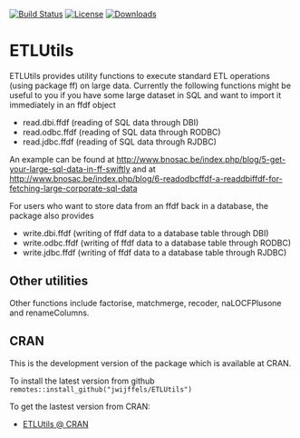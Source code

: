 [![Build Status](https://travis-ci.org/jwijffels/ETLUtils.png?branch=master)](https://travis-ci.org/jwijffels/ETLUtils)
[![License](http://img.shields.io/badge/license-GPL%20%28%3E=%202%29-brightgreen.svg?style=flat)](http://www.gnu.org/licenses/gpl-2.0.html) [![Downloads](http://cranlogs.r-pkg.org/badges/ETLUtils?color=brightgreen)](https://cran.r-project.org/package=ETLUtils)


ETLUtils
=========

ETLUtils provides utility functions to execute standard ETL operations (using package ff) on large data.
Currently the following functions might be useful to you if you have some large dataset in SQL and want to import it immediately in an ffdf object

  - read.dbi.ffdf (reading of SQL data through DBI)
  - read.odbc.ffdf (reading of SQL data through RODBC)
  - read.jdbc.ffdf (reading of SQL data through RJDBC)

An example can be found at http://www.bnosac.be/index.php/blog/5-get-your-large-sql-data-in-ff-swiftly and at http://www.bnosac.be/index.php/blog/6-readodbcffdf-a-readdbiffdf-for-fetching-large-corporate-sql-data

For users who want to store data from an ffdf back in a database, the package also provides

  - write.dbi.ffdf (writing of ffdf data to a database table through DBI)
  - write.odbc.ffdf (writing of ffdf data to a database table through RODBC)
  - write.jdbc.ffdf (writing of ffdf data to a database table through RJDBC)

Other utilities
-----------

Other functions include factorise, matchmerge, recoder, naLOCFPlusone and renameColumns.

CRAN
-----------
This is the development version of the package which is available at CRAN.

To install the latest version from github `remotes::install_github("jwijffels/ETLUtils")`

To get the lastest version from CRAN:

* [ETLUtils @ CRAN]


  [ETLUtils @ CRAN]: https://cran.r-project.org/package=ETLUtils
